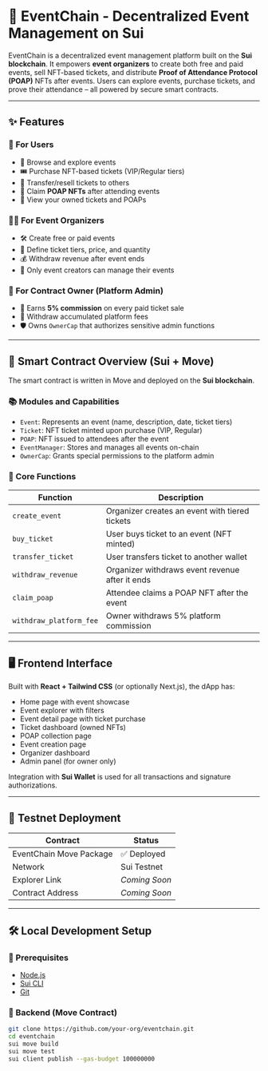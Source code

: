 # 🎉 EventChain - Decentralized Event Management on Sui

EventChain is a decentralized event management platform built on the **Sui blockchain**. It empowers **event organizers** to create both free and paid events, sell NFT-based tickets, and distribute **Proof of Attendance Protocol (POAP)** NFTs after events. Users can explore events, purchase tickets, and prove their attendance – all powered by secure smart contracts.

---

## ✨ Features

### 👥 For Users
- 📅 Browse and explore events
- 🎟 Purchase NFT-based tickets (VIP/Regular tiers)
- 🔁 Transfer/resell tickets to others
- 🪪 Claim **POAP NFTs** after attending events
- 💼 View your owned tickets and POAPs

### 🧑‍💼 For Event Organizers
- 🛠 Create free or paid events
- 🧾 Define ticket tiers, price, and quantity
- 💰 Withdraw revenue after event ends
- 🔐 Only event creators can manage their events

### 👑 For Contract Owner (Platform Admin)
- 🧾 Earns **5% commission** on every paid ticket sale
- 🏦 Withdraw accumulated platform fees
- 🛡 Owns `OwnerCap` that authorizes sensitive admin functions

---

## 🔧 Smart Contract Overview (Sui + Move)

The smart contract is written in Move and deployed on the **Sui blockchain**.

### 📚 Modules and Capabilities

- `Event`: Represents an event (name, description, date, ticket tiers)
- `Ticket`: NFT ticket minted upon purchase (VIP, Regular)
- `POAP`: NFT issued to attendees after the event
- `EventManager`: Stores and manages all events on-chain
- `OwnerCap`: Grants special permissions to the platform admin

### 🧠 Core Functions

| Function | Description |
|---------|-------------|
| `create_event` | Organizer creates an event with tiered tickets |
| `buy_ticket` | User buys ticket to an event (NFT minted) |
| `transfer_ticket` | User transfers ticket to another wallet |
| `withdraw_revenue` | Organizer withdraws event revenue after it ends |
| `claim_poap` | Attendee claims a POAP NFT after the event |
| `withdraw_platform_fee` | Owner withdraws 5% platform commission |

---

## 🖥 Frontend Interface

Built with **React + Tailwind CSS** (or optionally Next.js), the dApp has:

- Home page with event showcase
- Event explorer with filters
- Event detail page with ticket purchase
- Ticket dashboard (owned NFTs)
- POAP collection page
- Event creation page
- Organizer dashboard
- Admin panel (for owner only)

Integration with **Sui Wallet** is used for all transactions and signature authorizations.

---

## 🧪 Testnet Deployment

| Contract | Status |
|----------|--------|
| EventChain Move Package | ✅ Deployed |
| Network | Sui Testnet |
| Explorer Link | *Coming Soon* |
| Contract Address | *Coming Soon* |

---

## 🛠️ Local Development Setup

### 🔗 Prerequisites
- [Node.js](https://nodejs.org)
- [Sui CLI](https://docs.sui.io/build/install)
- [Git](https://git-scm.com)

### 🚀 Backend (Move Contract)

```bash
git clone https://github.com/your-org/eventchain.git
cd eventchain
sui move build
sui move test
sui client publish --gas-budget 100000000
